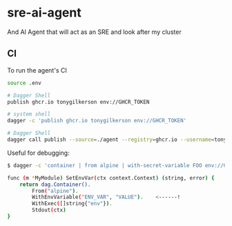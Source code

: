 # sre-ai-agent

And AI Agent that will act as an SRE and look after my cluster

## CI

To run the agent's CI

```sh
source .env

# Dagger Shell
publish ghcr.io tonygilkerson env://GHCR_TOKEN

# system shell
dagger -c 'publish ghcr.io tonygilkerson env://GHCR_TOKEN'

# Dagger Shell
dagger call publish --source=./agent --registry=ghcr.io --username=tonygilkerson --password=env://GHCR_TOKEN
```

Useful for debugging:

```sh
$ dagger -c 'container | from alpine | with-secret-variable FOO env://GHCR_TOKEN | with-exec -- sh -c "echo secret is \$FOO" | stdout'
```

```sh
func (m *MyModule) SetEnvVar(ctx context.Context) (string, error) {
	return dag.Container().
		From("alpine").
		WithEnvVariable("ENV_VAR", "VALUE").    <------!
		WithExec([]string{"env"}).
		Stdout(ctx)
}
```
